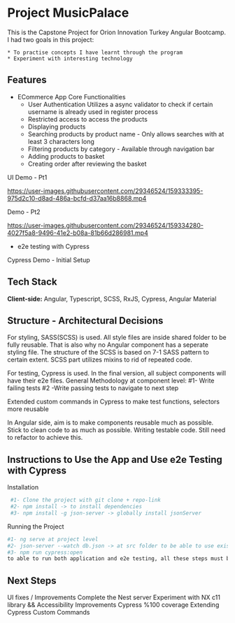 
# Project MusicPalace

This is the Capstone Project for Orion Innovation Turkey Angular Bootcamp.
I had two goals in this project: 

    * To practise concepts I have learnt through the program
    * Experiment with interesting technology 


## Features

- ECommerce App Core Functionalities
  * User Authentication 
    Utilizes a async validator to check if certain username is already used in register process
  * Restricted access to access the products
  * Displaying products
  * Searching products by product name -  Only allows searches with at least 3 characters long
  * Filtering products by category -  Available through navigation bar
  * Adding products to basket
  * Creating order after reviewing the basket

UI Demo - Pt1

https://user-images.githubusercontent.com/29346524/159333395-975d2c10-d8ad-486a-bcfd-d37aa16b8868.mp4

Demo - Pt2

https://user-images.githubusercontent.com/29346524/159334280-4027f5a8-9496-41e2-b08a-81b66d286981.mp4

- e2e testing with Cypress

Cypress Demo - Initial Setup


## Tech Stack

**Client-side:** Angular, Typescript, SCSS,  RxJS, Cypress, Angular Material

## Structure - Architectural Decisions

  For styling, SASS(SCSS) is used. All style files are inside shared folder to be fully reusable. That is also why no Angular component has a seperate styling file. The structure of the SCSS is based on 7-1 SASS pattern to certain extent. SCSS part utilizes mixins to rid of repeated code.

  For testing, Cypress is used. In the final version, all subject components will have their e2e files.
  General Methodology at component level:
   #1- Write failing tests
   #2 -Write passing tests to navigate to next step

   Extended custom commands in Cypress to make test functions, selectors more reusable


  In Angular side, aim is to make components reusable much as possible. Stick to clean code to as much as possible.
  Writing testable code. Still need to refactor to achieve this.


## Instructions to Use the App and Use e2e Testing with Cypress

Installation

```bash
 #1- Clone the project with git clone + repo-link
 #2- npm install -> to install dependencies
 #3- npm install -g json-server -> globally install jsonServer

```
Running the Project
```bash
#1- ng serve at project level
#2- json-server --watch db.json -> at src folder to be able to use existing mock data
#3- npm run cypress:open 
to able to run both application and e2e testing, all these steps must be run concurrently.
```
    
## Next Steps
UI fixes / Improvements
Complete the Nest server
Experiment with NX 
c11 library && Accessibility Improvements
Cypress %100 coverage
Extending Cypress Custom Commands
